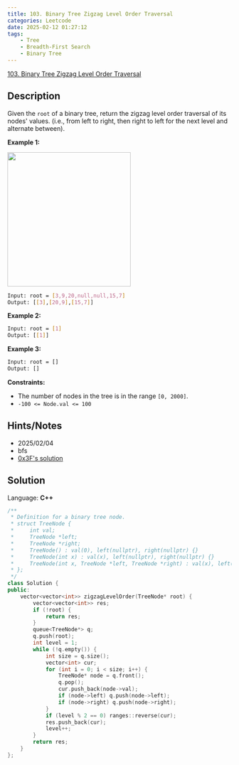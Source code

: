 ```yaml
---
title: 103. Binary Tree Zigzag Level Order Traversal
categories: Leetcode
date: 2025-02-12 01:27:12
tags:
    - Tree
    - Breadth-First Search
    - Binary Tree
---
```


[103. Binary Tree Zigzag Level Order Traversal](https://leetcode.com/problems/binary-tree-zigzag-level-order-traversal/description/?envType=company&envId=facebook&favoriteSlug=facebook-three-months)

## Description

Given the `root` of a binary tree, return the zigzag level order traversal of its nodes' values. (i.e., from left to right, then right to left for the next level and alternate between).

**Example 1:**

<img alt="" src="https://assets.leetcode.com/uploads/2021/02/19/tree1.jpg" style="width: 277px; height: 302px;">

```bash
Input: root = [3,9,20,null,null,15,7]
Output: [[3],[20,9],[15,7]]
```

**Example 2:**

```bash
Input: root = [1]
Output: [[1]]
```

**Example 3:**

```bash
Input: root = []
Output: []
```

**Constraints:**

- The number of nodes in the tree is in the range `[0, 2000]`.
- `-100 <= Node.val <= 100`

## Hints/Notes

- 2025/02/04
- bfs
- [0x3F's solution](https://leetcode.cn/problems/binary-tree-zigzag-level-order-traversal/solutions/2049827/bfs-wei-shi-yao-yao-yong-dui-lie-yi-ge-s-xlv3/?envType=company&envId=facebook&favoriteSlug=facebook-three-months)

## Solution

Language: **C++**

```C++
/**
 * Definition for a binary tree node.
 * struct TreeNode {
 *     int val;
 *     TreeNode *left;
 *     TreeNode *right;
 *     TreeNode() : val(0), left(nullptr), right(nullptr) {}
 *     TreeNode(int x) : val(x), left(nullptr), right(nullptr) {}
 *     TreeNode(int x, TreeNode *left, TreeNode *right) : val(x), left(left), right(right) {}
 * };
 */
class Solution {
public:
    vector<vector<int>> zigzagLevelOrder(TreeNode* root) {
        vector<vector<int>> res;
        if (!root) {
            return res;
        }
        queue<TreeNode*> q;
        q.push(root);
        int level = 1;
        while (!q.empty()) {
            int size = q.size();
            vector<int> cur;
            for (int i = 0; i < size; i++) {
                TreeNode* node = q.front();
                q.pop();
                cur.push_back(node->val);
                if (node->left) q.push(node->left);
                if (node->right) q.push(node->right);
            }
            if (level % 2 == 0) ranges::reverse(cur);
            res.push_back(cur);
            level++;
        }
        return res;
    }
};
```
